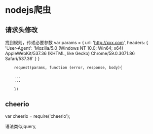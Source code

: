 # nodejs爬虫

## 请求头修改
找到规则，传递必要参数
       var params = {
            url: 'http://xxx.com',
            headers: {
            'User-Agent': 'Mozilla/5.0 (Windows NT 10.0; Win64; x64) AppleWebKit/537.36 (KHTML, like Gecko) Chrome/59.0.3071.86 Safari/537.36'
            }
        }
        
        request(params, function (error, response, body){
        
        ...
        ...
        
        })
        
        
## cheerio        
var cheerio = require('cheerio');

语法类似jquery,
